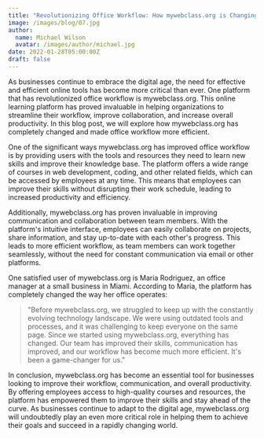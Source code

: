 ```yaml
---
title: "Revolutionizing Office Workflow: How mywebclass.org is Changing the Game"
image: /images/blog/07.jpg
author:
  name: Michael Wilson
  avatar: /images/author/michael.jpg
date: 2022-01-28T05:00:00Z
draft: false
---
```


As businesses continue to embrace the digital age, the need for effective and efficient online tools has become more critical than ever. One platform that has revolutionized office workflow is mywebclass.org. This online learning platform has proved invaluable in helping organizations to streamline their workflow, improve collaboration, and increase overall productivity. In this blog post, we will explore how mywebclass.org has completely changed and made office workflow more efficient.

One of the significant ways mywebclass.org has improved office workflow is by providing users with the tools and resources they need to learn new skills and improve their knowledge base. The platform offers a wide range of courses in web development, coding, and other related fields, which can be accessed by employees at any time. This means that employees can improve their skills without disrupting their work schedule, leading to increased productivity and efficiency.

Additionally, mywebclass.org has proven invaluable in improving communication and collaboration between team members. With the platform's intuitive interface, employees can easily collaborate on projects, share information, and stay up-to-date with each other's progress. This leads to more efficient workflow, as team members can work together seamlessly, without the need for constant communication via email or other platforms.

One satisfied user of mywebclass.org is Maria Rodriguez, an office manager at a small business in Miami. According to Maria, the platform has completely changed the way her office operates:

<Blockquote>"Before mywebclass.org, we struggled to keep up with the constantly evolving technology landscape. We were using outdated tools and processes, and it was challenging to keep everyone on the same page. Since we started using mywebclass.org, everything has changed. Our team has improved their skills, communication has improved, and our workflow has become much more efficient. It's been a game-changer for us."</Blockquote>

In conclusion, mywebclass.org has become an essential tool for businesses looking to improve their workflow, communication, and overall productivity. By offering employees access to high-quality courses and resources, the platform has empowered them to improve their skills and stay ahead of the curve. As businesses continue to adapt to the digital age, mywebclass.org will undoubtedly play an even more critical role in helping them to achieve their goals and succeed in a rapidly changing world.